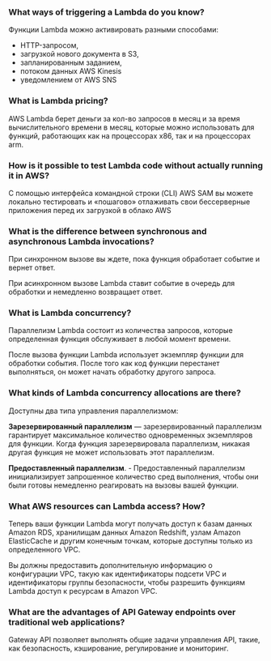 ### What ways of triggering a Lambda do you know?

Функции Lambda можно активировать разными способами: 
- HTTP-запросом, 
- загрузкой нового документа в S3, 
- запланированным заданием, 
- потоком данных AWS Kinesis 
- уведомлением от AWS SNS

### What is Lambda pricing?

AWS Lambda берет деньги за кол-во запросов в месяц 
и за время вычислительного времени в месяц, 
которые можно использовать для функций, 
работающих как на процессорах x86, так и на процессорах arm.

### How is it possible to test Lambda code without actually running it in AWS?

С помощью интерфейса командной строки (CLI) AWS SAM 
вы можете локально тестировать и «пошагово» отлаживать 
свои бессерверные приложения перед их загрузкой в облако AWS

### What is the difference between synchronous and asynchronous Lambda invocations?

При синхронном вызове вы ждете, пока функция обработает событие 
и вернет ответ. 

При асинхронном вызове Lambda ставит событие в очередь для обработки 
и немедленно возвращает ответ.

### What is Lambda concurrency?

Параллелизм Lambda состоит из количества запросов, 
которые определенная функция обслуживает в любой момент времени. 

После вызова функции Lambda использует экземпляр функции 
для обработки события. 
После того как код функции перестанет выполняться, 
он может начать обработку другого запроса.

### What kinds of Lambda concurrency allocations are there?

Доступны два типа управления параллелизмом:

**Зарезервированный параллелизм** — зарезервированный параллелизм 
гарантирует максимальное количество одновременных экземпляров для функции.
Когда функция зарезервировала параллелизм, никакая другая функция 
не может использовать этот параллелизм.

**Предоставленный параллелизм**. - Предоставленный параллелизм 
инициализирует запрошенное количество сред выполнения, 
чтобы они были готовы немедленно реагировать на вызовы вашей функции.

### What AWS resources can Lambda access? How?

Теперь ваши функции Lambda могут получать доступ к базам данных 
Amazon RDS, хранилищам данных Amazon Redshift, 
узлам Amazon ElasticCache и другим конечным точкам, 
которые доступны только из определенного VPC.

Вы должны предоставить дополнительную информацию о конфигурации VPC, 
такую как идентификаторы подсети VPC и идентификаторы группы безопасности,
чтобы разрешить функциям Lambda доступ к ресурсам в Amazon VPC.

### What are the advantages of API Gateway endpoints over traditional web applications?

Gateway API позволяет выполнять общие задачи управления API, 
такие, как безопасность, кэширование, регулирование и мониторинг.
